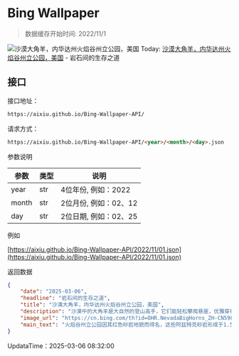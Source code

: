 # Bing Wallpaper

> 数据缓存开始时间: 2022/11/1

![沙漠大角羊，内华达州火焰谷州立公园，美国](https://cn.bing.com/th?id=OHR.NevadaBigHorns_ZH-CN5987046965_1920x1080.webp)
Today: [沙漠大角羊，内华达州火焰谷州立公园，美国](https://cn.bing.com/th?id=OHR.NevadaBigHorns_ZH-CN5987046965_1920x1080.webp) - 岩石间的生存之道

## 接口

接口地址：

```html
https://aixiu.github.io/Bing-Wallpaper-API/
```

请求方式：

```html
https://aixiu.github.io/Bing-Wallpaper-API/<year>/<month>/<day>.json
```

参数说明

| 参数 | 类型 | 说明 |
| - | - | - |
| year | str | 4位年份, 例如：2022 |
| month | str | 2位月份, 例如：02、12 |
| day | str | 2位日期, 例如：02、25 |

例如

[https://aixiu.github.io/Bing-Wallpaper-API/2022/11/01.json](https://aixiu.github.io/Bing-Wallpaper-API/2022/11/01.json)

返回数据

```json
{
    "date": "2025-03-06",
    "headline": "岩石间的生存之道",
    "title": "沙漠大角羊，内华达州火焰谷州立公园，美国",
    "description": "沙漠中的大角羊是大自然的登山高手，它们能轻松攀爬悬崖，优雅穿行于崎岖的岩石地形。作为北美的原生物种，大角羊以其独特的卷曲羊角闻名，羊角重量可达30磅。雄羊会用巨大的羊角进行激烈的撞角较量，在这些对决中，它们能以每小时20英里的速度相互冲撞。相比之下，雌羊更加低调，通常会与幼崽组成小群体。大角羊适应了沙漠环境，能长时间不饮水，主要依靠植物中的水分生存。",
    "image_url": "https://cn.bing.com/th?id=OHR.NevadaBigHorns_ZH-CN5987046965_1920x1080.webp",
    "main_text": "火焰谷州立公园因其红色砂岩地貌而得名，这些阿兹特克砂岩形成于1.5亿年前的流动沙丘。"
}
```

UpdataTime：2025-03-06 08:32:00
